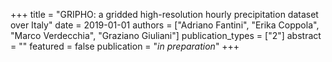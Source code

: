 +++
title = "GRIPHO: a gridded high-resolution hourly precipitation dataset over Italy"
date = 2019-01-01
authors = ["Adriano Fantini", "Erika Coppola", "Marco Verdecchia", "Graziano Giuliani"]
publication_types = ["2"]
abstract = ""
featured = false
publication = "*in preparation*"
+++

